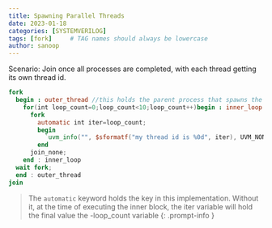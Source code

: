 ```yaml
---
title: Spawning Parallel Threads
date: 2023-01-18 
categories: [SYSTEMVERILOG]
tags: [fork]     # TAG names should always be lowercase
author: sanoop
---
```


Scenario: Join once all processes are completed, with each thread getting its own thread id.


```verilog
fork 
  begin : outer_thread //this holds the parent process that spawns the child processes 
    for(int loop_count=0;loop_count<10;loop_count++)begin : inner_loop //the actual for loop
      fork
        automatic int iter=loop_count; 
        begin
          `uvm_info("", $sformatf("my thread id is %0d", iter), UVM_NONE);
        end
      join_none;
    end : inner_loop
  wait fork;
  end : outer_thread
join
```

>The `automatic` keyword holds the key in this implementation. Without it, at the time of executing the inner block, the iter variable will hold the final value the -loop_count variable 
{: .prompt-info }
